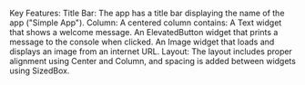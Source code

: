 Key Features:
Title Bar: The app has a title bar displaying the name of the app ("Simple App").
Column: A centered column contains:
A Text widget that shows a welcome message.
An ElevatedButton widget that prints a message to the console when clicked.
An Image widget that loads and displays an image from an internet URL.
Layout: The layout includes proper alignment using Center and Column, and spacing is added between widgets using SizedBox.

